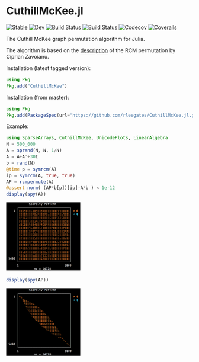 # CuthillMcKee.jl

[![Stable](https://img.shields.io/badge/docs-stable-blue.svg)](https://rleegates.github.io/CuthillMcKee.jl/stable)
[![Dev](https://img.shields.io/badge/docs-dev-blue.svg)](https://rleegates.github.io/CuthillMcKee.jl/dev)
[![Build Status](https://travis-ci.com/rleegates/CuthillMcKee.jl.svg?branch=master)](https://travis-ci.com/rleegates/CuthillMcKee.jl)
[![Build Status](https://ci.appveyor.com/api/projects/status/github/rleegates/CuthillMcKee.jl?svg=true)](https://ci.appveyor.com/project/rleegates/CuthillMcKee-jl)
[![Codecov](https://codecov.io/gh/rleegates/CuthillMcKee.jl/branch/master/graph/badge.svg)](https://codecov.io/gh/rleegates/CuthillMcKee.jl)
[![Coveralls](https://coveralls.io/repos/github/rleegates/CuthillMcKee.jl/badge.svg?branch=master)](https://coveralls.io/github/rleegates/CuthillMcKee.jl?branch=master)

The Cuthill McKee graph permutation algorithm for Julia.

The algorithm is based on the [description](http://ciprian-zavoianu.blogspot.com/2009/01/project-bandwidth-reduction.html) of the RCM permutation by Ciprian Zavoianu.

Installation (latest tagged version):
```julia
using Pkg
Pkg.add("CuthillMcKee")
```

Installation (from master):
```julia
using Pkg
Pkg.add(PackageSpec(url="https://github.com/rleegates/CuthillMcKee.jl.git"))
````

Example:
```julia
using SparseArrays, CuthillMcKee, UnicodePlots, LinearAlgebra
N = 500_000
A = sprand(N, N, 1/N)
A = A+A'+30I
b = rand(N)
@time p = symrcm(A)
ip = symrcm(A, true, true)
AP = rcmpermute(A)
@assert norm( (AP*b[p])[ip]-A*b ) < 1e-12
display(spy(A))
```
<img src="https://github.com/rleegates/Images/blob/master/prercm.png?raw=true" alt="pre_rcm_sparsity" width="200"/>

```julia
display(spy(AP))
```
<img src="https://github.com/rleegates/Images/blob/master/postrcm.png?raw=true" alt="pre_rcm_sparsity" width="200"/>
